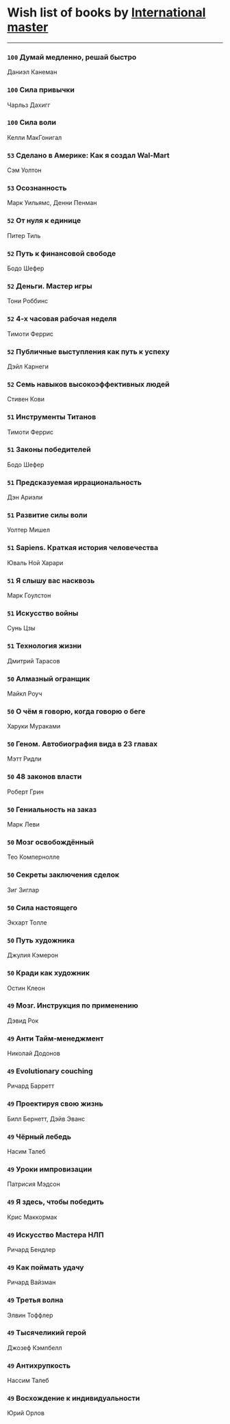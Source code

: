 # Wish list of books by [International master](http://vk.com/id74140988)
---

### `100` Думай медленно, решай быстро
Даниэл Канеман

### `100` Сила привычки
Чарльз Дахигг

### `100` Сила воли
Келли МакГонигал

### `53` Сделано в Америке: Как я создал Wal-Mart
Сэм Уолтон

### `53` Осознанность
Марк Уильямс, Денни Пенман

### `52` От нуля к единице
Питер Тиль

### `52` Путь к финансовой свободе
Бодо Шефер

### `52` Деньги. Мастер игры
Тони Роббинс

### `52` 4-х часовая рабочая неделя
Тимоти Феррис

### `52` Публичные выступления как путь к успеху
Дэйл Карнеги

### `52` Семь навыков высокоэффективных людей
Стивен Кови

### `51` Инструменты Титанов
Тимоти Феррис

### `51` Законы победителей
Бодо Шефер

### `51` Предсказуемая иррациональность
Дэн Ариэли

### `51` Развитие силы воли
Уолтер Мишел

### `51` Sapiens. Краткая история человечества
Юваль Ной Харари

### `51` Я слышу вас насквозь
Марк Гоулстон

### `51` Искусство войны
Сунь Цзы

### `51` Технология жизни
Дмитрий Тарасов

### `50` Алмазный огранщик
Майкл Роуч

### `50` О чём я говорю, когда говорю о беге
Харуки Мураками

### `50` Геном. Автобиография вида в 23 главах
Мэтт Ридли

### `50` 48 законов власти
Роберт Грин

### `50` Гениальность на заказ
Марк Леви

### `50` Мозг освобождённый
Тео Компернолле

### `50` Секреты заключения сделок
Зиг Зиглар

### `50` Сила настоящего
Экхарт Толле

### `50` Путь художника
Джулия Кэмерон

### `50` Кради как художник
Остин Клеон

### `49` Мозг. Инструкция по применению
Дэвид Рок

### `49` Анти Тайм-менеджмент
Николай Додонов

### `49` Evolutionary couching
Ричард Барретт

### `49` Проектируя свою жизнь
Билл Бернетт, Дэйв Эванс

### `49` Чёрный лебедь
Насим Талеб

### `49` Уроки импровизации
Патрисия Мэдсон

### `49` Я здесь, чтобы победить
Крис Маккормак

### `49` Искусство Мастера НЛП
Ричард Бендлер

### `49` Как поймать удачу
Ричард Вайзман

### `49` Третья волна
Элвин Тоффлер

### `49` Тысячеликий герой
Джозеф Кэмпбелл

### `49` Антихрупкость
Нассим Талеб

### `49` Восхождение к индивидуальности
Юрий Орлов

